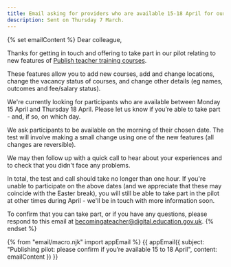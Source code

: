 ```yaml
---
title: Email asking for providers who are available 15-18 April for our first UCAS transition group
description: Sent on Thursday 7 March.
---
```

{% set emailContent %}
Dear colleague,

Thanks for getting in touch and offering to take part in our pilot relating to new features of [Publish teacher training courses](https://publish-teacher-training-courses.education.gov.uk/).

These features allow you to add new courses, add and change locations, change the vacancy status of courses, and change other details (eg names, outcomes and fee/salary status).

We're currently looking for participants who are available between Monday 15 April and Thursday 18 April. Please let us know if you’re able to take part - and, if so, on which day.

We ask participants to be available on the morning of their chosen date. The test will involve making a small change using one of the new features (all changes are reversible).

We may then follow up with a quick call to hear about your experiences and to check that you didn't face any problems.

In total, the test and call should take no longer than one hour. If you're unable to participate on the above dates (and we appreciate that these may coincide with the Easter break), you will still be able to take part in the pilot at other times during April - we'll be in touch with more information soon.

To confirm that you can take part, or if you have any questions, please respond to this email at <becomingateacher@digital.education.gov.uk>.
{% endset %}

{% from "email/macro.njk" import appEmail %}
{{ appEmail({
  subject: "Publishing pilot: please confirm if you’re available 15 to 18 April",
  content: emailContent
}) }}
